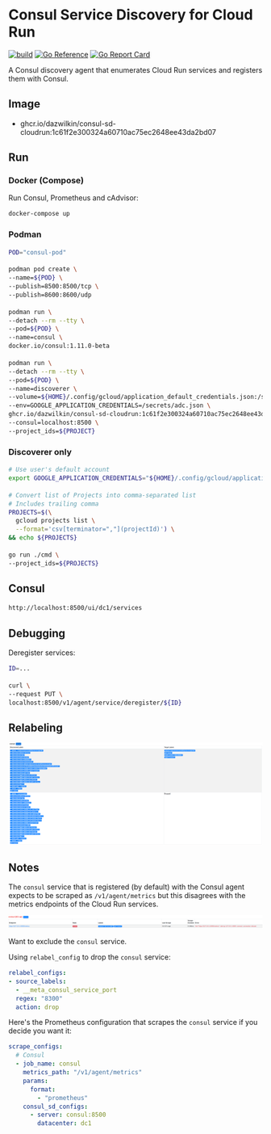 # Consul Service Discovery for Cloud Run

[![build](https://github.com/DazWilkin/consul-sd-cloudrun/actions/workflows/build.yaml/badge.svg)](https://github.com/DazWilkin/consul-sd-cloudrun/actions/workflows/build.yaml)
[![Go Reference](https://pkg.go.dev/badge/github.com/DazWilkin/consul-sd-cloudrun.svg)](https://pkg.go.dev/github.com/DazWilkin/consul-sd-cloudrun)
[![Go Report Card](https://goreportcard.com/badge/github.com/dazwilkin/consul-sd-cloudrun)](https://goreportcard.com/report/github.com/dazwilkin/consul-sd-cloudrun)

A Consul discovery agent that enumerates Cloud Run services and registers them with Consul.

## Image

+ ghcr.io/dazwilkin/consul-sd-cloudrun:1c61f2e300324a60710ac75ec2648ee43da2bd07

## Run

### Docker (Compose)

Run Consul, Prometheus and cAdvisor:

```bash
docker-compose up
```

### Podman

```bash
POD="consul-pod"

podman pod create \
--name=${POD} \
--publish=8500:8500/tcp \
--publish=8600:8600/udp 

podman run \
--detach --rm --tty \
--pod=${POD} \
--name=consul \
docker.io/consul:1.11.0-beta

podman run \
--detach --rm --tty \
--pod=${POD} \
--name=discoverer \
--volume=${HOME}/.config/gcloud/application_default_credentials.json:/secrets/adc.json \
--env=GOOGLE_APPLICATION_CREDENTIALS=/secrets/adc.json \
ghcr.io/dazwilkin/consul-sd-cloudrun:1c61f2e300324a60710ac75ec2648ee43da2bd07 \
--consul=localhost:8500 \
--project_ids=${PROJECT}
```

### Discoverer only

```bash
# Use user's default account
export GOOGLE_APPLICATION_CREDENTIALS="${HOME}/.config/gcloud/application_default_credentials.json"

# Convert list of Projects into comma-separated list
# Includes trailing comma
PROJECTS=$(\
  gcloud projects list \
  --format='csv[terminator=","](projectId)') \
&& echo ${PROJECTS}

go run ./cmd \
--project_ids=${PROJECTS}
```

## Consul

```bash
http://localhost:8500/ui/dc1/services
```


## Debugging

Deregister services:

```bash
ID=...

curl \
--request PUT \
localhost:8500/v1/agent/service/deregister/${ID}
```

## Relabeling

![relabeling](/images/relabeling.png)

## Notes

The `consul` service that is registered (by default) with the Consul agent expects to be scraped as `/v1/agent/metrics` but this disagrees with the metrics endpoints of the Cloud Run services.

![`consul` service](/images/consulservice.png)

Want to exclude the `consul` service.

Using `relabel_config` to drop the `consul` service:

```YAML
relabel_configs:
- source_labels:
  - __meta_consul_service_port
  regex: "8300"
  action: drop
```

Here's the Prometheus configuration that scrapes the `consul` service if you decide you want it:

```YAML
scrape_configs:
  # Consul
  - job_name: consul
    metrics_path: "/v1/agent/metrics"
    params:
      format:
        - "prometheus"
    consul_sd_configs:
      - server: consul:8500
        datacenter: dc1
```
